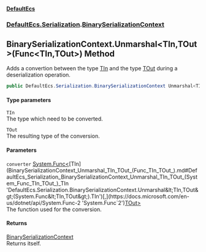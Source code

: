 #### [DefaultEcs](index.md 'index')
### [DefaultEcs.Serialization](index.md#DefaultEcs_Serialization 'DefaultEcs.Serialization').[BinarySerializationContext](BinarySerializationContext.md 'DefaultEcs.Serialization.BinarySerializationContext')
## BinarySerializationContext.Unmarshal&lt;TIn,TOut&gt;(Func&lt;TIn,TOut&gt;) Method
Adds a convertion between the type [TIn](BinarySerializationContext_Unmarshal_TIn_TOut_(Func_TIn_TOut_).md#DefaultEcs_Serialization_BinarySerializationContext_Unmarshal_TIn_TOut_(System_Func_TIn_TOut_)_TIn 'DefaultEcs.Serialization.BinarySerializationContext.Unmarshal&lt;TIn,TOut&gt;(System.Func&lt;TIn,TOut&gt;).TIn') and the type [TOut](BinarySerializationContext_Unmarshal_TIn_TOut_(Func_TIn_TOut_).md#DefaultEcs_Serialization_BinarySerializationContext_Unmarshal_TIn_TOut_(System_Func_TIn_TOut_)_TOut 'DefaultEcs.Serialization.BinarySerializationContext.Unmarshal&lt;TIn,TOut&gt;(System.Func&lt;TIn,TOut&gt;).TOut') during a deserialization operation.  
```csharp
public DefaultEcs.Serialization.BinarySerializationContext Unmarshal<TIn,TOut>(System.Func<TIn,TOut> converter);
```
#### Type parameters
<a name='DefaultEcs_Serialization_BinarySerializationContext_Unmarshal_TIn_TOut_(System_Func_TIn_TOut_)_TIn'></a>
`TIn`  
The type which need to be converted.
  
<a name='DefaultEcs_Serialization_BinarySerializationContext_Unmarshal_TIn_TOut_(System_Func_TIn_TOut_)_TOut'></a>
`TOut`  
The resulting type of the conversion.
  
#### Parameters
<a name='DefaultEcs_Serialization_BinarySerializationContext_Unmarshal_TIn_TOut_(System_Func_TIn_TOut_)_converter'></a>
`converter` [System.Func&lt;](https://docs.microsoft.com/en-us/dotnet/api/System.Func-2 'System.Func`2')[TIn](BinarySerializationContext_Unmarshal_TIn_TOut_(Func_TIn_TOut_).md#DefaultEcs_Serialization_BinarySerializationContext_Unmarshal_TIn_TOut_(System_Func_TIn_TOut_)_TIn 'DefaultEcs.Serialization.BinarySerializationContext.Unmarshal&lt;TIn,TOut&gt;(System.Func&lt;TIn,TOut&gt;).TIn')[,](https://docs.microsoft.com/en-us/dotnet/api/System.Func-2 'System.Func`2')[TOut](BinarySerializationContext_Unmarshal_TIn_TOut_(Func_TIn_TOut_).md#DefaultEcs_Serialization_BinarySerializationContext_Unmarshal_TIn_TOut_(System_Func_TIn_TOut_)_TOut 'DefaultEcs.Serialization.BinarySerializationContext.Unmarshal&lt;TIn,TOut&gt;(System.Func&lt;TIn,TOut&gt;).TOut')[&gt;](https://docs.microsoft.com/en-us/dotnet/api/System.Func-2 'System.Func`2')  
The function used for the conversion.
  
#### Returns
[BinarySerializationContext](BinarySerializationContext.md 'DefaultEcs.Serialization.BinarySerializationContext')  
Returns itself.
